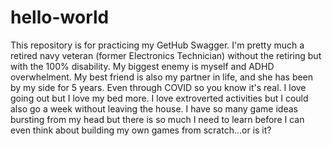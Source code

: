 # hello-world
This repository is for practicing my GetHub Swagger. I'm pretty much a retired navy veteran (former Electronics Technician) without the retiring but with the 100% disability. My biggest enemy is myself and ADHD overwhelment. My best friend is also my partner in life, and she has been by my side for 5 years. Even through COVID so you know it's real. 
I love going out but I love my bed more. I love extroverted activities but I could also go a week without leaving the house. I have so many game ideas bursting from my head but there is so much I need to learn before I can even think about building my own games from scratch...or is it?  
